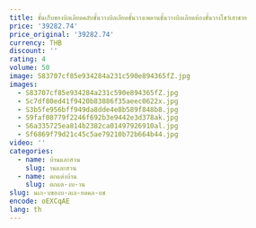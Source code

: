 ```yaml
---
title: ชั้นเก็บของบิลเลียดคลับชั้นวางบิลเลียดชั้นวางเพดานชั้นวางบิลเลียดห้องชั้นวางโชว์เสาชาย
price: '39282.74'
price_original: '39282.74'
currency: THB
discount: ''
rating: 4
volume: 50
image: S83707cf85e934284a231c590e894365fZ.jpg
images:
  - S83707cf85e934284a231c590e894365fZ.jpg
  - Sc7df80ed41f9420b83886f35aeec0622x.jpg
  - S3b5fe956bff949da8dde4e8b589f848b8.jpg
  - S9faf08779f2246f692b3e9442e3d378ak.jpg
  - S6a335725ea814b2382ca01497926910al.jpg
  - Sf6869f79d21c45c5ae79210b72b664b44.jpg
video: ''
categories:
  - name: บ้านและสวน
    slug: านและสวน
  - name: ตกแต่งบ้าน
    slug: ตกแต-งบ-าน
slug: นเก-บของบ-ลเล-ยดคล-บช
encode: oEXCqAE
lang: th
---
```

  
